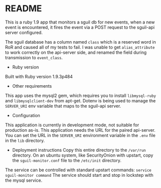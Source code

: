 # README

This is a ruby 1.9 app that monitors a sguil db for new events, when a new event is encountered, it fires the event via a POST request to the sguil-api server configured.

The sguil database has a column named `class` which is a reserved word in RoR and caused all of my tests to fail.
I was unable to get `alias_attribute` to work correctly on the api-server side, and renamed the field during transmission to `event_class`.

* Ruby version

Built with Ruby version 1.9.3p484

* Other requirements

This app uses the mysql2 gem, which requires you to install `libmysql-ruby` and `libmysqlclient-dev` from apt-get.
Dotenv is being used to manage the `SERVER_URI` env variable that maps to the sguil-api server.

* Configuration

This application is currently in development mode, not suitable for production as-is. This application needs the URL for the paired api-server. You can set the URL in the `SERVER_URI` environment variable in the `.env` file in the `lib` directory.

* Deployment instructions
Copy this entire directory to the `/var/run` directory.
On an ubuntu system, like SecurityOnion with upstart, copy the `sguil-monitor.conf` file to the `/etc/init` directory.

The service can be controlled with standard upstart commands:
`service sguil-monitor command`
The service should start and stop in lockstep with the mysql service.

